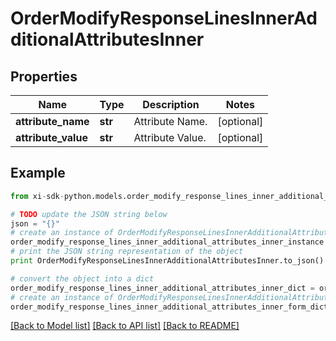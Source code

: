 # OrderModifyResponseLinesInnerAdditionalAttributesInner


## Properties

Name | Type | Description | Notes
------------ | ------------- | ------------- | -------------
**attribute_name** | **str** | Attribute Name. | [optional] 
**attribute_value** | **str** | Attribute Value. | [optional] 

## Example

```python
from xi-sdk-python.models.order_modify_response_lines_inner_additional_attributes_inner import OrderModifyResponseLinesInnerAdditionalAttributesInner

# TODO update the JSON string below
json = "{}"
# create an instance of OrderModifyResponseLinesInnerAdditionalAttributesInner from a JSON string
order_modify_response_lines_inner_additional_attributes_inner_instance = OrderModifyResponseLinesInnerAdditionalAttributesInner.from_json(json)
# print the JSON string representation of the object
print OrderModifyResponseLinesInnerAdditionalAttributesInner.to_json()

# convert the object into a dict
order_modify_response_lines_inner_additional_attributes_inner_dict = order_modify_response_lines_inner_additional_attributes_inner_instance.to_dict()
# create an instance of OrderModifyResponseLinesInnerAdditionalAttributesInner from a dict
order_modify_response_lines_inner_additional_attributes_inner_form_dict = order_modify_response_lines_inner_additional_attributes_inner.from_dict(order_modify_response_lines_inner_additional_attributes_inner_dict)
```
[[Back to Model list]](../README.md#documentation-for-models) [[Back to API list]](../README.md#documentation-for-api-endpoints) [[Back to README]](../README.md)


